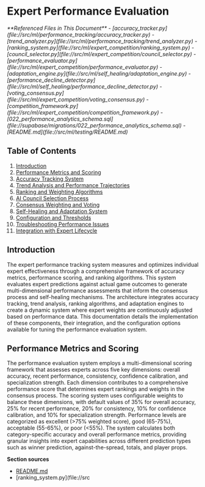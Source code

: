 
# Expert Performance Evaluation

<cite>
**Referenced Files in This Document**   
- [accuracy_tracker.py](file://src/ml/performance_tracking/accuracy_tracker.py)
- [trend_analyzer.py](file://src/ml/performance_tracking/trend_analyzer.py)
- [ranking_system.py](file://src/ml/expert_competition/ranking_system.py)
- [council_selector.py](file://src/ml/expert_competition/council_selector.py)
- [performance_evaluator.py](file://src/ml/expert_competition/performance_evaluator.py)
- [adaptation_engine.py](file://src/ml/self_healing/adaptation_engine.py)
- [performance_decline_detector.py](file://src/ml/self_healing/performance_decline_detector.py)
- [voting_consensus.py](file://src/ml/expert_competition/voting_consensus.py)
- [competition_framework.py](file://src/ml/expert_competition/competition_framework.py)
- [022_performance_analytics_schema.sql](file://supabase/migrations/022_performance_analytics_schema.sql)
- [README.md](file://src/ml/testing/README.md)
</cite>

## Table of Contents
1. [Introduction](#introduction)
2. [Performance Metrics and Scoring](#performance-metrics-and-scoring)
3. [Accuracy Tracking System](#accuracy-tracking-system)
4. [Trend Analysis and Performance Trajectories](#trend-analysis-and-performance-trajectories)
5. [Ranking and Weighting Algorithms](#ranking-and-weighting-algorithms)
6. [AI Council Selection Process](#ai-council-selection-process)
7. [Consensus Weighting and Voting](#consensus-weighting-and-voting)
8. [Self-Healing and Adaptation System](#self-healing-and-adaptation-system)
9. [Configuration and Thresholds](#configuration-and-thresholds)
10. [Troubleshooting Performance Issues](#troubleshooting-performance-issues)
11. [Integration with Expert Lifecycle](#integration-with-expert-lifecycle)

## Introduction
The expert performance tracking system measures and optimizes individual expert effectiveness through a comprehensive framework of accuracy metrics, performance scoring, and ranking algorithms. This system evaluates expert predictions against actual game outcomes to generate multi-dimensional performance assessments that inform the consensus process and self-healing mechanisms. The architecture integrates accuracy tracking, trend analysis, ranking algorithms, and adaptation engines to create a dynamic system where expert weights are continuously adjusted based on performance data. This documentation details the implementation of these components, their integration, and the configuration options available for tuning the performance evaluation system.

## Performance Metrics and Scoring
The performance evaluation system employs a multi-dimensional scoring framework that assesses experts across five key dimensions: overall accuracy, recent performance, consistency, confidence calibration, and specialization strength. Each dimension contributes to a comprehensive performance score that determines expert rankings and weights in the consensus process. The scoring system uses configurable weights to balance these dimensions, with default values of 35% for overall accuracy, 25% for recent performance, 20% for consistency, 10% for confidence calibration, and 10% for specialization strength. Performance levels are categorized as excellent (>75% weighted score), good (65-75%), acceptable (55-65%), or poor (<55%). The system calculates both category-specific accuracy and overall performance metrics, providing granular insights into expert capabilities across different prediction types such as winner prediction, against-the-spread, totals, and player props.

**Section sources**
- [README.md](file://src/ml/testing/README.md#L83-L131)
- [ranking_system.py](file://src
